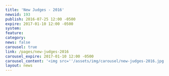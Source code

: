 ```yaml
---
title: 'New Judges - 2016'
newsid: 193
publish: 2016-07-25 12:00 -0500
expire: 2017-01-10 12:00 -0500
system: 
feature: 
category: 
news: false
carousel: true
link: /pages/new-judges-2016
carousel_expire: 2017-01-10 12:00 -0500
carousel_content: '<img src=''/assets/img/carousel/new-judges-2016.jpg'' alt=''new judges in 2016'' />'
layout: news
---
```


